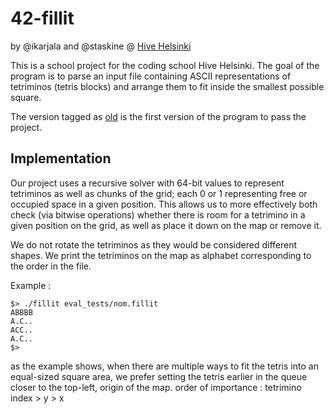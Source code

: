 # 42-fillit
by @ikarjala and @staskine @ [Hive Helsinki](https://www.hive.fi/en/)

This is a school project for the coding school Hive Helsinki.
The goal of the program is to parse an input file containing ASCII representations of tetriminos (tetris blocks)
and arrange them to fit inside the smallest possible square.

The version tagged as [old](https://github.com/ickarjala/42-fillit/tree/old) is the first version of the program to pass the project.

## Implementation
Our project uses a recursive solver with 64-bit values to represent tetriminos as well as chunks of the grid;
each 0 or 1 representing free or occupied space in a given position.
This allows us to more effectively both check (via bitwise operations) whether there is room for a tetrimino in a given position on the grid,
as well as place it down on the map or remove it.

We do not rotate the tetriminos as they would be considered different shapes.
We print the tetriminos on the map as alphabet corresponding to the order in the file.

Example :
```
$> ./fillit eval_tests/nom.fillit
ABBBB
A.C..
ACC..
A.C..
$>
```
as the example shows, when there are multiple ways to fit the tetris into an equal-sized square area,
we prefer setting the tetris earlier in the queue closer to the top-left, origin of the map.
order of importance : tetrimino index > y > x
